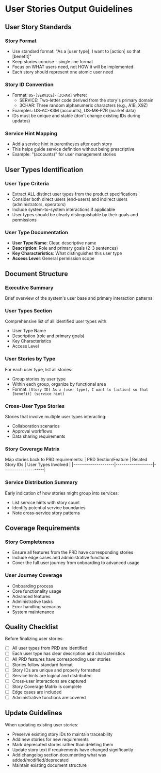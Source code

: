 # User Stories Output Guidelines

## User Story Standards

### Story Format
- Use standard format: "As a [user type], I want to [action] so that [benefit]"
- Keep stories concise - single line format
- Focus on WHAT users need, not HOW it will be implemented
- Each story should represent one atomic user need

### Story ID Convention
- Format: `US-[SERVICE]-[3CHAR]` where:
  - SERVICE: Two-letter code derived from the story's primary domain
  - 3CHAR: Three random alphanumeric characters (e.g., A1B, X9Z)
- Examples: US-AC-K3M (accounts), US-MK-P7R (market data)
- IDs must be unique and stable (don't change existing IDs during updates)

### Service Hint Mapping
- Add a service hint in parentheses after each story
- This helps guide service definition without being prescriptive
- Example: "(accounts)" for user management stories

## User Types Identification

### User Type Criteria
- Extract ALL distinct user types from the product specifications
- Consider both direct users (end-users) and indirect users (administrators, operators)
- Include system-to-system interactions if applicable
- User types should be clearly distinguishable by their goals and permissions

### User Type Documentation
- **User Type Name**: Clear, descriptive name
- **Description**: Role and primary goals (2-3 sentences)
- **Key Characteristics**: What distinguishes this user type
- **Access Level**: General permission scope

## Document Structure

### Executive Summary
Brief overview of the system's user base and primary interaction patterns.

### User Types Section
Comprehensive list of all identified user types with:
- User Type Name
- Description (role and primary goals)
- Key Characteristics
- Access Level

### User Stories by Type
For each user type, list all stories:
- Group stories by user type
- Within each group, organize by functional area
- Format: `[Story ID] As a [user type], I want to [action] so that [benefit] (service hint)`

### Cross-User Type Stories
Stories that involve multiple user types interacting:
- Collaboration scenarios
- Approval workflows
- Data sharing requirements

### Story Coverage Matrix
Map stories back to PRD requirements:
| PRD Section/Feature | Related Story IDs | User Types Involved |
|---------------------|-------------------|---------------------|

### Service Distribution Summary
Early indication of how stories might group into services:
- List service hints with story count
- Identify potential service boundaries
- Note cross-service story patterns

## Coverage Requirements

### Story Completeness
- Ensure all features from the PRD have corresponding stories
- Include edge cases and administrative functions
- Cover the full user journey from onboarding to advanced usage

### User Journey Coverage
- Onboarding process
- Core functionality usage
- Advanced features
- Administrative tasks
- Error handling scenarios
- System maintenance

## Quality Checklist

Before finalizing user stories:
- [ ] All user types from PRD are identified
- [ ] Each user type has clear description and characteristics
- [ ] All PRD features have corresponding user stories
- [ ] Stories follow standard format
- [ ] Story IDs are unique and properly formatted
- [ ] Service hints are logical and distributed
- [ ] Cross-user interactions are captured
- [ ] Story Coverage Matrix is complete
- [ ] Edge cases are included
- [ ] Administrative functions are covered

## Update Guidelines

When updating existing user stories:
- Preserve existing story IDs to maintain traceability
- Add new stories for new requirements
- Mark deprecated stories rather than deleting them
- Update story text if requirements have changed significantly
- Add changelog section documenting what was added/modified/deprecated
- Maintain existing document structure